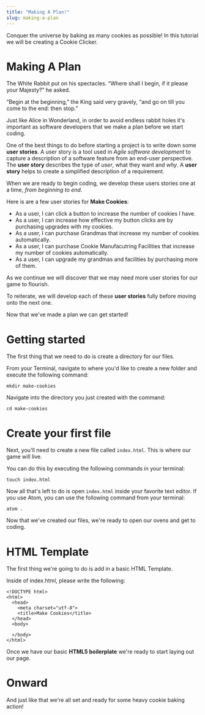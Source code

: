 ```yaml
---
title: "Making A Plan!"
slug: making-a-plan
---
```


Conquer the universe by baking as many cookies as possible!
In this tutorial we will be creating a Cookie Clicker.

# Making A Plan

The White Rabbit put on his spectacles. “Where shall I begin, if it please your Majesty?” he asked.

“Begin at the beginning,” the King said very gravely, “and go on till you come to the end: then stop.”

Just like Alice in Wonderland, in order to avoid endless rabbit holes it's important as software developers that we make a plan before we start coding.

One of the best things to do before starting a project is to write down some **user stories**. A user story is a tool used in *Agile software development* to capture a description of a software feature from an end-user perspective. The **user story** describes the type of *user*, what they want and *why*. A **user story** helps to create a simplified description of a requirement.

When we are ready to begin coding, we develop these users stories one at a time, *from beginning to end*.

Here is are a few user stories for **Make Cookies**:

- As a user, I can click a button to increase the number of cookies I have.
- As a user, I can increase how effective my button clicks are by purchasing upgrades with my cookies.
- As a user, I can purchase Grandmas that increase my number of cookies automatically.
- As a user, I can purchase Cookie Manufacutring Facilities that increase my number of cookies automatically.
- As a user, I can upgrade my grandmas and facilities by purchasing more of them.

As we continue we will discover that we may need more user stories for our game to flourish.

To reiterate, we will develop each of these **user stories** fully before moving onto the next one.

Now that we've made a plan we can get started!

# Getting started

The first thing that we need to do is create a directory for our files.

From your Terminal, navigate to where you'd like to create a new folder and execute the following command:

```
mkdir make-cookies
```

Navigate into the directory you just created with the command:

```
cd make-cookies
```

# Create your first file

Next, you'll need to create a new file called ```index.html```. This is where our game will live.

You can do this by executing the following commands in your terminal:
```
touch index.html
```

Now all that's left to do is open ```index.html``` inside your favorite text editor. If you use Atom, you can use the following command from your terminal:

```
atom .
```

Now that we've created our files, we're ready to open our ovens and get to coding.

# HTML Template

The first thing we're going to do is add in a basic HTML Template.

Inside of index.html, please write the following:

```
<!DOCTYPE html>
<html>
  <head>
    <meta charset="utf-8">
    <title>Make Cookies</title>
  </head>
  <body>

  </body>
</html>
```
Once we have our basic **HTML5 boilerplate** we're ready to start laying out our page.

# Onward

And just like that we're all set and ready for some heavy cookie baking action!

